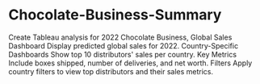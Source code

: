 # Chocolate-Business-Summary
Create Tableau analysis for 2022 Chocolate Business, Global Sales Dashboard Display predicted global sales for 2022. Country-Specific Dashboards Show top 10 distributors' sales per country. Key Metrics Include boxes shipped, number of deliveries, and net worth. Filters Apply country filters to view top distributors and their sales metrics.
